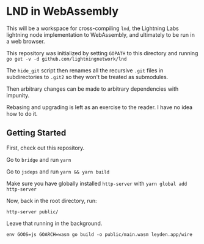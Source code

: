 # LND in WebAssembly

This will be a workspace for cross-compiling `lnd`, the Lightning Labs lightning node implementation to WebAssembly, and ultimately to be run in a web browser.

This repository was initialized by setting `GOPATH` to this directory and running `go get -v -d github.com/lightningnetwork/lnd`

The `hide_git` script then renames all the recursive `.git` files in subdirectories to `.git2` so they won't be treated as submodules. 

Then arbitrary changes can be made to arbitrary dependencies with impunity. 

Rebasing and upgrading is left as an exercise to the reader. I have no idea how to do it. 

## Getting Started

First, check out this repository. 

Go to `bridge` and run `yarn`

Go to `jsdeps` and run `yarn && yarn build`

Make sure you have globally installed `http-server` with `yarn global add http-server`

Now, back in the root directory, run:

```
http-server public/
```

Leave that running in the background.

```
env GOOS=js GOARCH=wasm go build -o public/main.wasm leyden.app/wire
```